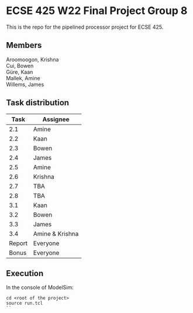 # ECSE 425 W22 Final Project Group 8

This is the repo for the pipelined processor project for ECSE 425.

## Members
Aroomoogon, Krishna  
Cui, Bowen  
Güre, Kaan  
Mallek, Amine  
Willems, James  

## Task distribution
| Task | Assignee |
| ---- | -------- |
| 2.1 | Amine |
| 2.2 | Kaan |
| 2.3 | Bowen |
| 2.4 | James |
| 2.5 | Amine |
| 2.6 | Krishna |
| 2.7 | TBA |
| 2.8 | TBA |
| 3.1 | Kaan |
| 3.2 | Bowen |
| 3.3 | James |
| 3.4 | Amine & Krishna |
| Report | Everyone |
| Bonus | Everyone |

## Execution
In the console of ModelSim: 
```
cd <root of the project>   
source run.tcl  
``


